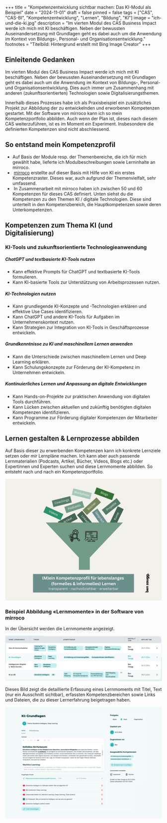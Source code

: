 +++
title = "Kompetenzentwicklung sichtbar machen: Das KI-Modul als Beispiel"
date = "2024-11-01"
draft = false
pinned = false
tags = ["CAS", "CAS-BI", "Kompetenzentwicklung", "Lernen", "Bildung", "KI"]
image = "ich-und-die-ki.jpg"
description = "Im vierten Modul des CAS Business Impact werde ich mich mit KI beschäftigen. Neben der bewussten Auseinandersetzung mit Grundlagen geht es dabei auch um die Anwendung im Kontext von Bildungs-, Personal- und Organisationsentwicklung."
footnotes = "Titelbild: Hintergrund erstellt mit Bing Image Creator"
+++
## Einleitende Gedanken

Im vierten Modul des CAS Business Impact werde ich mich mit KI beschäftigen. Neben der bewussten Auseinandersetzung mit Grundlagen geht es dabei auch um die Anwendung im Kontext von Bildungs-, Personal- und Organisationsentwicklung. Dies auch immer um Zusammenhang mit anderen (zukunftsorientierten) Technologien sowie Digitalisierungsthemen. 

Innerhalb dieses Prozesses habe ich als Praxisbeispiel ein zusätzliches Projekt zur Abbildung der zu entwickelnden und erworbenen Kompetenzen gestartet. Mit der Software von mirroco kann ich so mein Kompetenzportfolio abbilden. Auch wenn der Plan ist, dieses nach diesem CAS weiterzuführen, ist es im Moment ein Experiment. Insbesondere die definierten Kompetenzen sind nicht abschliessend. 

## So entstand mein Kompetenzprofil

* Auf Basis der Module resp. der Themenbereiche, die ich für mich gewählt habe, lieferte ich Modulbeschreibungen sowie Lerninhalte an mirroco.
*  [mirroco](https://www.mirroco.ch) erstellte auf dieser Basis mit Hilfe von KI ein erstes Kompetenzraster. Dieses war, auch aufgrund der Themenvielfalt, sehr umfassend.
*  In Zusammenarbeit mit mirroco haben ich zwischen 50 und 60 Kompetenzen für dieses CAS definiert. Unten siehst du die Kompetenzen zu den Themen KI / digitale Technologien. Diese sind unterteilt in den Kompetenzbereich, die Hauptkompetenzen sowie deren Unterkompetenzen. 

## Kompetenzen zum Thema KI (und Digitalisierung)

### **KI-Tools und zukunftsorientierte Technologieanwendung**        

##### ChatGPT und textbasierte KI-Tools nutzen  

* Kann effektive Prompts für ChatGPT und textbasierte KI-Tools formulieren.
* Kann KI-basierte Tools zur Unterstützung von Arbeitsprozessen nutzen.

##### KI-Technologien nutzen         

* Kann grundlegende KI-Konzepte und -Technologien erklären und effektive Use Cases identifizieren.
* Kann ChatGPT und andere KI-Tools für Aufgaben im Unternehmenskontext nutzen.
* Kann Strategien zur Integration von KI-Tools in Geschäftsprozesse entwickeln.          

##### Grundkenntnisse zu KI und maschinellem Lernen anwenden        

* Kann die Unterschiede zwischen maschinellem Lernen und Deep Learning erklären.
* Kann Schulungskonzepte zur Förderung der KI-Kompetenz im Unternehmen entwickeln.

##### Kontinuierliches Lernen und Anpassung an digitale Entwicklungen           

* Kann Hands-on-Projekte zur praktischen Anwendung von digitalen Tools durchführen.
* Kann Lücken zwischen aktuellen und zukünftig benötigten digitalen Kompetenzen identifizieren.
* Kann Programme zur Förderung digitaler Kompetenzen der Mitarbeiter entwickeln.

## Lernen gestalten & Lernprozesse abbilden

Auf Basis dieser zu erwerbenden Kompetenzen kann ich konkrete Lernziele setzen oder mir Lernpläne machen. Ich kann aber auch passende Lernmaterialien (Podcasts, Artikel, Bücher, Videos, Blogs etc.) oder Expertinnen und Experten suchen und diese Lernmomente abbilden. So entsteht nach und nach ein Kompetenzportfolio. 

![](mirroco-3.jpg)

### Beispiel Abbildung «Lernmomente» in der Software von mirroco

In der Übersicht werden die Lernmomente angezeigt. 

![Screenshot Übersicht Lernmomente](bildschirmfoto-2024-11-06-um-08.13.35.png)

Dieses Bild zeigt die detaillierte Erfassung eines Lernmoments mit Titel, Text (nur ein Ausschnitt sichtbar), erfassten Kompetenzbereichen sowie Links und Dateien, die zu dieser Lernerfahrung beigetragen haben. 

![Screenshot Abbildung Lernmoment](mirroco_lernmoment.jpg)